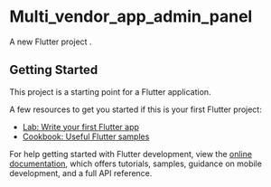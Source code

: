 # Multi_vendor_app_admin_panel

A new Flutter project .

## Getting  Started

This project is a  starting point for a Flutter application.

A few resources to get you started if this is your first Flutter  project:

-  [Lab: Write your first Flutter app](https://docs.flutter.dev/get-started/codelab)
- [Cookbook: Useful Flutter samples](https://docs.flutter.dev/cookbook)

For help getting started with Flutter development, view the
[online documentation](https://docs.flutter.dev/), which offers tutorials,
samples, guidance on mobile development, and a full API reference.
